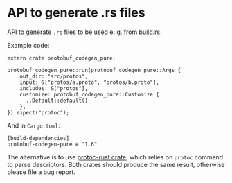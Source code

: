 # API to generate .rs files

API to generate `.rs` files to be used e. g. [from build.rs](https://github.com/stepancheg/rust-protobuf/blob/master/protobuf-codegen-pure-test/build.rs).

Example code:

```
extern crate protobuf_codegen_pure;

protobuf_codegen_pure::run(protobuf_codegen_pure::Args {
    out_dir: "src/protos",
    input: &["protos/a.proto", "protos/b.proto"],
    includes: &["protos"],
    customize: protobuf_codegen_pure::Customize {
      ..Default::default()
    },
}).expect("protoc");
```

And in `Cargo.toml`:

```
[build-dependencies]
protobuf-codegen-pure = "1.6"
```

The alternative is to use
[protoc-rust crate](https://github.com/stepancheg/rust-protobuf/tree/master/protoc-rust),
which relies on `protoc` command to parse descriptors. Both crates should produce the same result,
otherwise please file a bug report.
